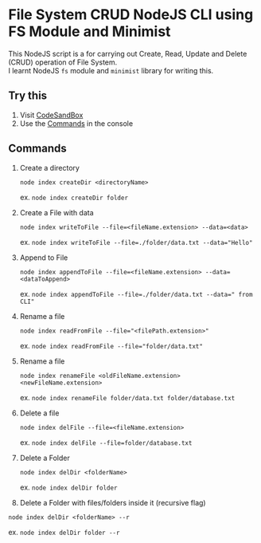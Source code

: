 # File System CRUD NodeJS CLI using FS Module and Minimist

This NodeJS script is a for carrying out Create, Read, Update and Delete (CRUD) operation of File System. </br>
I learnt NodeJS `fs` module and `minimist` library for writing this.

## Try this

1. Visit <a href="https://github.com/seebham/Devsnest_Backend_Projects/tree/main/Day_05" target="_blank">CodeSandBox</a>
2. Use the [Commands](#commands) in the console

## Commands

1. Create a directory

   ```shell
   node index createDir <directoryName>
   ```

   ex. `node index createDir folder`

2. Create a File with data

   ```shell
   node index writeToFile --file=<fileName.extension> --data=<data>
   ```

   ex. `node index writeToFile --file=./folder/data.txt --data="Hello"`

3. Append to File

   ```shell
   node index appendToFile --file=<fileName.extension> --data=<dataToAppend>
   ```

   ex. `node index appendToFile --file=./folder/data.txt --data=" from CLI"`

4. Rename a file

   ```shell
   node index readFromFile --file="<filePath.extension>"
   ```

   ex. `node index readFromFile --file="folder/data.txt"`

5. Rename a file

   ```shell
   node index renameFile <oldFileName.extension> <newFileName.extension>
   ```

   ex. `node index renameFile folder/data.txt folder/database.txt`

6. Delete a file

   ```shell
   node index delFile --file=<fileName.extension>
   ```

   ex. `node index delFile --file=folder/database.txt`

7. Delete a Folder

   ```shell
   node index delDir <folderName>
   ```

   ex. `node index delDir folder`

8. Delete a Folder with files/folders inside it (recursive flag)

```shell
node index delDir <folderName> --r
```

ex. `node index delDir folder --r`

